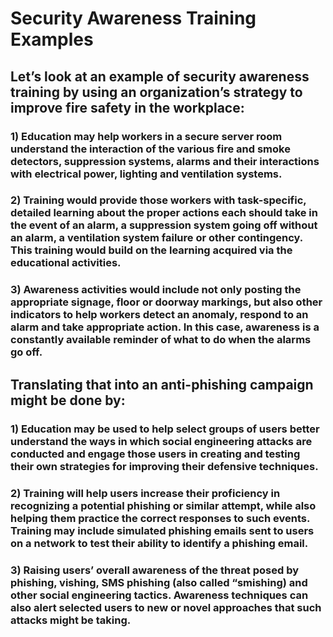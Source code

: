 # Security Awareness Training Examples

## Let’s look at an example of security awareness training by using an organization’s strategy to improve fire safety in the workplace: 

### 1) Education may help workers in a secure server room understand the interaction of the various fire and smoke detectors, suppression systems, alarms and their interactions with electrical power, lighting and ventilation systems. 

### 2) Training would provide those workers with task-specific, detailed learning about the proper actions each should take in the event of an alarm, a suppression system going off without an alarm, a ventilation system failure or other contingency. This training would build on the learning acquired via the educational activities. 

### 3) Awareness activities would include not only posting the appropriate signage, floor or doorway markings, but also other indicators to help workers detect an anomaly, respond to an alarm and take appropriate action. In this case, awareness is a constantly available reminder of what to do when the alarms go off. 

## Translating that into an anti-phishing campaign might be done by: 

### 1) Education may be used to help select groups of users better understand the ways in which social engineering attacks are conducted and engage those users in creating and testing their own strategies for improving their defensive techniques. 

### 2) Training will help users increase their proficiency in recognizing a potential phishing or similar attempt, while also helping them practice the correct responses to such events. Training may include simulated phishing emails sent to users on a network to test their ability to identify a phishing email.

### 3) Raising users’ overall awareness of the threat posed by phishing, vishing, SMS phishing (also called “smishing) and other social engineering tactics. Awareness techniques can also alert selected users to new or novel approaches that such attacks might be taking. 
